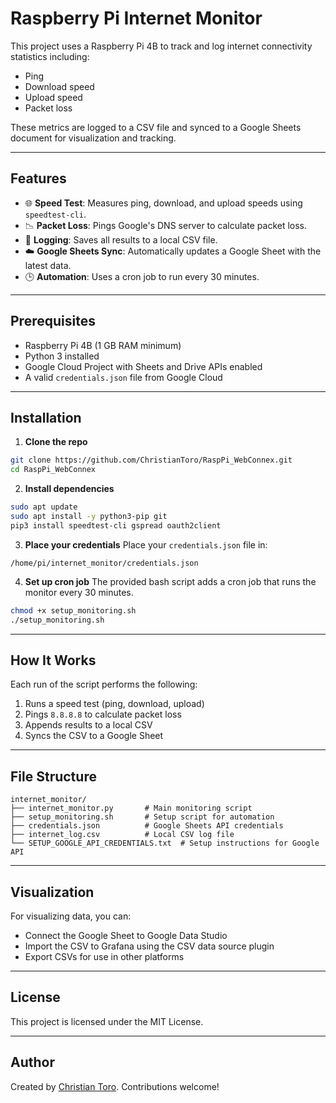 
# Raspberry Pi Internet Monitor

This project uses a Raspberry Pi 4B to track and log internet connectivity statistics including:
- Ping
- Download speed
- Upload speed
- Packet loss

These metrics are logged to a CSV file and synced to a Google Sheets document for visualization and tracking.

---

## Features

- 🌐 **Speed Test**: Measures ping, download, and upload speeds using `speedtest-cli`.
- 📉 **Packet Loss**: Pings Google's DNS server to calculate packet loss.
- 📄 **Logging**: Saves all results to a local CSV file.
- ☁️ **Google Sheets Sync**: Automatically updates a Google Sheet with the latest data.
- 🕒 **Automation**: Uses a cron job to run every 30 minutes.

---

## Prerequisites

- Raspberry Pi 4B (1 GB RAM minimum)
- Python 3 installed
- Google Cloud Project with Sheets and Drive APIs enabled
- A valid `credentials.json` file from Google Cloud

---

## Installation

1. **Clone the repo**
```bash
git clone https://github.com/ChristianToro/RaspPi_WebConnex.git
cd RaspPi_WebConnex
```

2. **Install dependencies**
```bash
sudo apt update
sudo apt install -y python3-pip git
pip3 install speedtest-cli gspread oauth2client
```

3. **Place your credentials**
Place your `credentials.json` file in:
```
/home/pi/internet_monitor/credentials.json
```

4. **Set up cron job**
The provided bash script adds a cron job that runs the monitor every 30 minutes.

```bash
chmod +x setup_monitoring.sh
./setup_monitoring.sh
```

---

## How It Works

Each run of the script performs the following:
1. Runs a speed test (ping, download, upload)
2. Pings `8.8.8.8` to calculate packet loss
3. Appends results to a local CSV
4. Syncs the CSV to a Google Sheet

---

## File Structure

```
internet_monitor/
├── internet_monitor.py       # Main monitoring script
├── setup_monitoring.sh       # Setup script for automation
├── credentials.json          # Google Sheets API credentials
├── internet_log.csv          # Local CSV log file
└── SETUP_GOOGLE_API_CREDENTIALS.txt  # Setup instructions for Google API
```

---

## Visualization

For visualizing data, you can:
- Connect the Google Sheet to Google Data Studio
- Import the CSV to Grafana using the CSV data source plugin
- Export CSVs for use in other platforms

---

## License

This project is licensed under the MIT License.

---

## Author

Created by [Christian Toro](https://github.com/ChristianToro). Contributions welcome!
